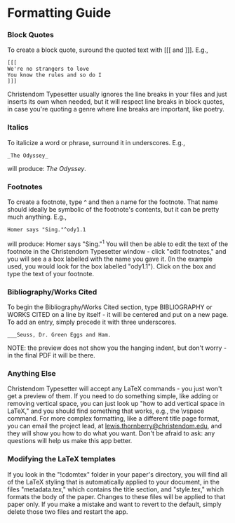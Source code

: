 # Formatting Guide
### Block Quotes
To create a block quote, suround the quoted text with \[\[\[ and \]\]\]. E.g.,
```
[[[ 
We're no strangers to love  
You know the rules and so do I
]]]
```
Christendom Typesetter usually ignores the line breaks in your files and just inserts
its own when needed, but it will respect line breaks in block quotes,
in case you're quoting a genre where line breaks are important, like poetry.
### Italics
To italicize a word or phrase, surround it in underscores. E.g., 
```
_The Odyssey_
```
will produce: _The Odyssey_.
### Footnotes
To create a footnote, type ^ and then a name for the footnote.
That name should ideally be symbolic of the footnote's contents, 
but it can be pretty much anything. E.g., 
```
Homer says "Sing."^ody1.1
```
will produce: Homer says "Sing."<sup>1</sup>
You will then be able to edit the text of the footnote in the
Christendom Typesetter window -
click "edit footnotes," and you will see
a a box labelled with the name you gave it.
(In the example used, you would look for the box labelled "ody1.1").
Click on the box and type the text of
your footnote.
### Bibliography/Works Cited
To begin the Bibliography/Works Cited section,
type BIBLIOGRAPHY or WORKS CITED on a line by itself -
it will be centered and put on a new page. To add an entry,
simply precede it with three underscores. 
```
___Seuss, Dr. Green Eggs and Ham.
```
NOTE: the preview does not show you the hanging indent, but don't worry -
in the final PDF it will be there.
### Anything Else
Christendom Typesetter will accept any LaTeX commands - you just won't get a preview of them.
If you need to do something simple, like adding or removing vertical space,
you can just look up "how to add vertical space in LaTeX,"
and you should find something that works, e.g., the \vspace command.
For more complex formatting, like a different title page format,
you can email the project lead,
at lewis.thornberry@christendom.edu, and they will show you how to do what you want.
Don't be afraid to ask: any questions
will help us make this app better.
### Modifying the LaTeX templates
If you look in the "!cdomtex" folder in your paper's directory, 
you will find all of the LaTeX styling that is automatically applied 
to your document, in the files "metadata.tex," which contains the title
section, and "style.tex," which formats the body of the paper. Changes
to these files will be applied to that paper only. If you make a mistake
and want to revert to the default, simply delete those two files and restart the app.
